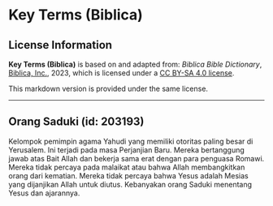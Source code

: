 # Key Terms (Biblica)

## License Information

**Key Terms (Biblica)** is based on and adapted from: _Biblica Bible Dictionary_, [Biblica, Inc.](https://www.biblica.com/), 2023, which is licensed under a [CC BY-SA 4.0 license](https://creativecommons.org/licenses/by-sa/4.0/legalcode.en).

This markdown version is provided under the same license.



--------------------------------

## Orang Saduki (id: 203193)

Kelompok pemimpin agama Yahudi yang memiliki otoritas paling besar di Yerusalem. Ini terjadi pada masa Perjanjian Baru. Mereka bertanggung jawab atas Bait Allah dan bekerja sama erat dengan para penguasa Romawi. Mereka tidak percaya pada malaikat atau bahwa Allah membangkitkan orang dari kematian. Mereka tidak percaya bahwa Yesus adalah Mesias yang dijanjikan Allah untuk diutus. Kebanyakan orang Saduki menentang Yesus dan ajarannya.


